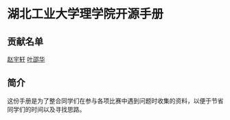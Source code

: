 # 湖北工业大学理学院开源手册
## 贡献名单 
[赵宇轩](https://github.com/zzzzzzzZz-chow) [叶邵华](https://github.com/ye-shao-hua)

## 简介
这份手册是为了整合同学们在参与各项比赛中遇到问题时收集的资料，以便于节省同学们的时间以及寻找思路。
